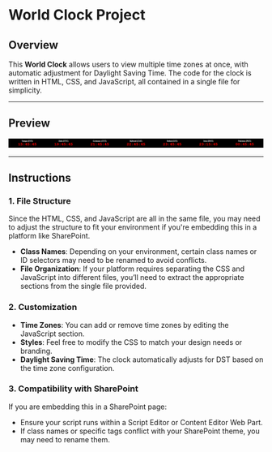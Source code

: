 # World Clock Project

## Overview
This **World Clock** allows users to view multiple time zones at once, with automatic adjustment for Daylight Saving Time. The code for the clock is written in HTML, CSS, and JavaScript, all contained in a single file for simplicity.

---
## Preview

![World Clock Preview](https://github.com/RyanVerWey/SharePoint-2019-Assets/blob/main/World%20Clock/WorldClockPreview.PNG?raw=true)

---
## Instructions

### 1. **File Structure**
Since the HTML, CSS, and JavaScript are all in the same file, you may need to adjust the structure to fit your environment if you're embedding this in a platform like SharePoint.

- **Class Names**: Depending on your environment, certain class names or ID selectors may need to be renamed to avoid conflicts.
- **File Organization**: If your platform requires separating the CSS and JavaScript into different files, you’ll need to extract the appropriate sections from the single file provided.

### 2. **Customization**
- **Time Zones**: You can add or remove time zones by editing the JavaScript section.
- **Styles**: Feel free to modify the CSS to match your design needs or branding.
- **Daylight Saving Time**: The clock automatically adjusts for DST based on the time zone configuration.

### 3. **Compatibility with SharePoint**
If you are embedding this in a SharePoint page:
- Ensure your script runs within a Script Editor or Content Editor Web Part.
- If class names or specific tags conflict with your SharePoint theme, you may need to rename them.
